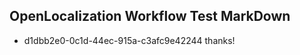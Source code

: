 ## OpenLocalization Workflow Test MarkDown
* d1dbb2e0-0c1d-44ec-915a-c3afc9e42244 thanks!

<!--HONumber=Jul16_HO3-->


